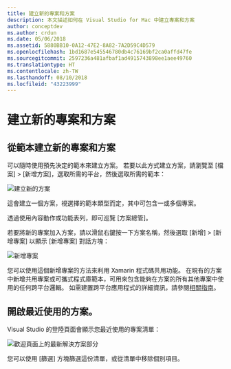 ```yaml
---
title: 建立新的專案和方案
description: 本文描述如何在 Visual Studio for Mac 中建立專案和方案
author: conceptdev
ms.author: crdun
ms.date: 05/06/2018
ms.assetid: 5880BB10-0A12-47E2-8A82-7A2D59C4D579
ms.openlocfilehash: 1bd1687e545546780db4c76169bf2ca0affd47fe
ms.sourcegitcommit: 2597236a481afbaf1ad4915743898ee1aee49760
ms.translationtype: HT
ms.contentlocale: zh-TW
ms.lasthandoff: 08/10/2018
ms.locfileid: "43223999"
---
```

# <a name="creating-new-projects-and-solutions"></a>建立新的專案和方案

## <a name="creating-new-projects-and-solutions-from-a-template"></a>從範本建立新的專案和方案

可以隨時使用預先決定的範本來建立方案。 若要以此方式建立方案，請瀏覽至 [檔案] > [新增方案]，選取所需的平台，然後選取所需的範本：

![建立新的方案](media/projects-and-solutions-image0.png)

這會建立一個方案，視選擇的範本類型而定，其中可包含一或多個專案。

透過使用內容動作或功能表列，即可巡覽 [方案總管]。

若要將新的專案加入方案，請以滑鼠右鍵按一下方案名稱，然後選取 [新增] > [新增專案] 以顯示 [新增專案] 對話方塊：

 ![新增專案](media/projects-and-solutions-image4.png)

您可以使用這個新增專案的方法來利用 Xamarin 程式碼共用功能。 在現有的方案中新增共用專案或可攜式程式庫範本，可用來包含能夠在方案的所有其他專案中使用的任何跨平台邏輯。 如需建置跨平台應用程式的詳細資訊，請參閱[相關指南](https://developer.xamarin.com/guides/cross-platform/application_fundamentals/code-sharing/)。

## <a name="opening-recent-solutions"></a>開啟最近使用的方案。

Visual Studio 的登陸頁面會顯示您最近使用的專案清單：

 ![歡迎頁面上的最新解決方案部分](media/create-new-projects-recent.png)

您可以使用 [篩選] 方塊篩選這份清單，或從清單中移除個別項目。 
 